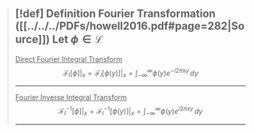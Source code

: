 >[!def] Definition Fourier Transformation ([[../../../PDFs/howell2016.pdf#page=282|Source]])
>Let $\phi \in \mathcal{L}$
>---
><u> Direct Fourier Integral Transform</u>
>$$\mathcal{F}_{I}[\phi]|_{x} = \mathcal{F}_{I}[\phi(y)]|_{x}=\int _{-\infty}^\infty \phi(y)e^{-i 2\pi xy} \, dy \tag{Analysis Equation}$$
> 
>---
><u> Fourier Inverse Integral Transform </u>
>$$\mathcal{F}_{I}^{-1}[\phi]|_{x} = \mathcal{F}_{I}^{-1}[\phi(y)]|_{x}=\int _{-\infty}^\infty \phi(y)e^{i 2\pi xy} \, dy \tag{ Synthesis Equation}$$
>
>---